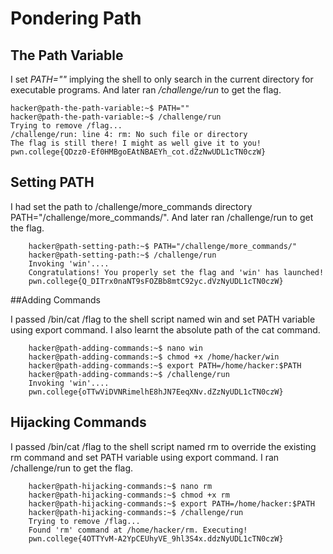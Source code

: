 # Pondering Path

## The Path Variable

I set _PATH=""_ implying the shell to only search in the current directory for executable programs. And later ran _/challenge/run_ to get the flag.


    hacker@path-the-path-variable:~$ PATH=""
    hacker@path-the-path-variable:~$ /challenge/run
    Trying to remove /flag...
    /challenge/run: line 4: rm: No such file or directory
    The flag is still there! I might as well give it to you!
    pwn.college{QDzz0-Ef0HMBgoEAtNBAEYh_cot.dZzNwUDL1cTN0czW}

## Setting PATH

I had set the path to /challenge/more_commands directory PATH="/challenge/more_commands/". And later ran /challenge/run to get the flag.

        hacker@path-setting-path:~$ PATH="/challenge/more_commands/"
        hacker@path-setting-path:~$ /challenge/run
        Invoking 'win'....
        Congratulations! You properly set the flag and 'win' has launched!
        pwn.college{Q_DITrx0naNT9sFOZBb8mtC92yc.dVzNyUDL1cTN0czW}

##Adding Commands

I passed /bin/cat /flag to the shell script named win and set PATH variable using export command. I also learnt the absolute path of the cat command.

        hacker@path-adding-commands:~$ nano win
        hacker@path-adding-commands:~$ chmod +x /home/hacker/win
        hacker@path-adding-commands:~$ export PATH=/home/hacker:$PATH
        hacker@path-adding-commands:~$ /challenge/run
        Invoking 'win'....
        pwn.college{oTTwViDVNRimelhE8hJN7EeqXNv.dZzNyUDL1cTN0czW}

## Hijacking Commands

I passed /bin/cat /flag to the shell script named rm to override the existing rm command and set PATH variable using export command. I ran /challenge/run to get the flag.

        hacker@path-hijacking-commands:~$ nano rm
        hacker@path-hijacking-commands:~$ chmod +x rm
        hacker@path-hijacking-commands:~$ export PATH=/home/hacker:$PATH
        hacker@path-hijacking-commands:~$ /challenge/run
        Trying to remove /flag...
        Found 'rm' command at /home/hacker/rm. Executing!
        pwn.college{4OTTYvM-A2YpCEUhyVE_9hl3S4x.ddzNyUDL1cTN0czW}

        
